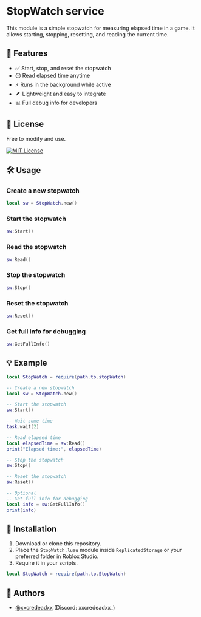 
# StopWatch service

This module is a simple stopwatch for measuring elapsed time in a game. It allows starting, stopping, resetting, and reading the current time.

## 🌟 Features

- ✅ Start, stop, and reset the stopwatch  
- ⏲️ Read elapsed time anytime  
- ⚡ Runs in the background while active  
- 🪶 Lightweight and easy to integrate  
- 📊 Full debug info for developers  

## 📜 License

Free to modify and use.

[![MIT License](https://img.shields.io/badge/License-MIT-green.svg)](https://choosealicense.com/licenses/mit/)

## 🛠️ Usage
### Create a new stopwatch
```lua
local sw = StopWatch.new()
```
### Start the stopwatch
```lua
sw:Start()
```
### Read the stopwatch
```lua
sw:Read()
```
### Stop the stopwatch
```lua
sw:Stop()
```
### Reset the stopwatch
```lua
sw:Reset()
```
### Get full info for debugging
```lua
sw:GetFullInfo()
```


## 💡 Example

```lua
local StopWatch = require(path.to.stopWatch)

-- Create a new stopwatch
local sw = StopWatch.new()

-- Start the stopwatch
sw:Start()

-- Wait some time
task.wait(2)

-- Read elapsed time
local elapsedTime = sw:Read()
print("Elapsed time:", elapsedTime)

-- Stop the stopwatch
sw:Stop()

-- Reset the stopwatch
sw:Reset()

-- Optional
-- Get full info for debugging
local info = sw:GetFullInfo()
print(info)
```
## 💾 Installation

1. Download or clone this repository.  
2. Place the `StopWatch.luau` module inside `ReplicatedStorage` or your preferred folder in Roblox Studio.  
3. Require it in your scripts.

```lua
local StopWatch = require(path.to.StopWatch)
```
## 👤 Authors

- [@xxcredeadxx](https://github.com/xXcredeadXx) (Discord: xxcredeadxx_)

